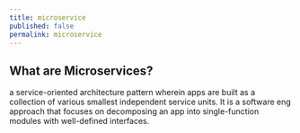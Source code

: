 ```yaml
---
title: microservice
published: false
permalink: microservice
---
```


## **What are Microservices?**
a service-oriented architecture pattern wherein apps are built as a collection of various smallest independent service units. It is a software eng approach that focuses on decomposing an app into single-function modules with well-defined interfaces.